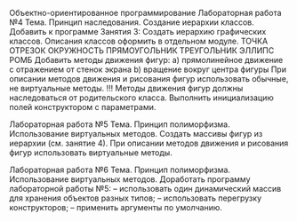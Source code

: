 Объектно-ориентированное программирование
    Лабораторная работа №4
Тема. Принцип наследования. Создание иерархии классов.
Добавить к программе Занятия 3:
 Создать иерархию графических классов. Описания классов оформить в
отдельном модуле.
    ТОЧКА ОТРЕЗОК ОКРУЖНОСТЬ
    ПРЯМОУГОЛЬНИК ТРЕУГОЛЬНИК ЭЛЛИПС
    РОМБ
Добавить методы движения фигур:
a) прямолинейное движение с отражением от стенок экрана
b) вращение вокруг центра фигуры
При описании методов движения и рисования фигур использовать обычные, не
виртуальные методы.
!!! Методы движения фигур должны наследоваться от родительского класса.
 Выполнить инициализацию полей конструктором с параметрами.

 Лабораторная работа №5
Тема. Принцип полиморфизма. Использование виртуальных методов.
Создать массивы фигур из иерархии (см. занятие 4).
При описании методов движения и рисования фигур использовать
виртуальные методы.

Лабораторная работа №6
Тема. Принцип полиморфизма. Использование виртуальных методов.
Доработать программу лабораторной работы №5:
– использовать один динамический массив для хранения объектов разных
типов;
– использовать перегрузку конструкторов;
– применить аргументы по умолчанию.
